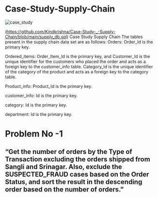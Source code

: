 # Case-Study-Supply-Chain
![case_study]([https://github.com/Kindkrishna/Case-Study-Supply-Chain/blob/main/supply_db.sql](https://github.com/Kindkrishna/Case-Study-_-Supply-Chain/blob/main/case_study.PNG?raw=true))

(https://github.com/Kindkrishna/Case-Study-_-Supply-Chain/blob/main/supply_db.sql)
Case Study Supply Chain
The tables present in the supply chain data set are as follows:
Orders: Order_Id is the primary key.

Ordered_items: Order_Item_Id is the primary key, and Customer_Id is the unique identifier for the customers who placed the order and acts as a foreign key to the customer_info table. Category_Id is the unique identifier of the category of the product and acts as a foreign key to the category table.

Product_info: Product_Id is the primary key.

customer_info: Id is the primary key.

category: Id is the primary key.

department: Id is the primary key.
# Problem No -1
## “Get the number of orders by the Type of Transaction excluding the orders shipped from Sangli and Srinagar. Also, exclude the SUSPECTED_FRAUD cases based on the Order Status, and sort the result in the descending order based on the number of orders.”
